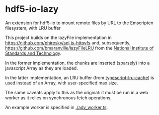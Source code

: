 # hdf5-io-lazy
An extension for hdf5-io to mount remote files by URL to the Emscripten filesystem, with LRU buffer

This project builds on the lazyFile implementation in https://github.com/phiresky/sql.js-httpvfs and, subsequently, https://github.com/bmaranville/lazyFileLRU from the [National Institute of Standards and Technology](https://github.com/usnistgov).

In the former implementation, the chunks are inserted (sparsely) into a javascript Array as they are loaded.

In the latter implementation, an LRU buffer (from [typescript-lru-cache](https://www.npmjs.com/package/typescript-lru-cache)) 
is used instead of an Array, with user-specified max size.

The same caveats apply to this as the original: it must be run in a web worker as it relies on synchronous fetch operations.

An example worker is specified in [./adv_worker.ts](./adv_worker.ts).